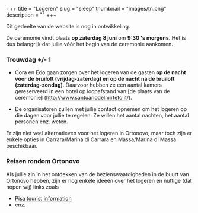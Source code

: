 +++
title = "Logeren"
slug = "sleep"
thumbnail = "images/tn.png"
description = ""
+++

Dit gedeelte van de website is nog in ontwikkeling.

De ceremonie vindt plaats **op zaterdag 8 juni** om **9:30 's morgens**. Het is dus belangrijk dat jullie vóór het begin van de ceremonie aankomen.


### Trouwdag +/- 1

* Cora en Edo gaan zorgen over het logeren van de gasten **op de nacht vóór de bruiloft (vrijdag-zaterdag) en op de nacht na de bruiloft (zaterdag-zondag)**. Daarvoor hebben ze een aantal kamers gereserveerd in een hotel op loopafstand van [de plaats van de ceremonie] (http://www.santuariodelmirteto.it/).

* De organisatoren zullen met jullie contact opnemen om het logeren op die dagen voor jullie te regelen. Ze willen het aantal nachten, het aantal personen enz. weten.

Er zijn niet veel alternatieven voor het logeren in Ortonovo, maar toch zijn er enkele opties in Carrara/Marina di Carrara en Massa/Marina di Massa beschikbaar.

### Reisen rondom Ortonovo

Als jullie zin in het ontdekken van de bezienswaardigheden in de buurt van Ortonovo hebben, zijn er nog enkele ideeën over het logeren en nuttige (dat hopen wij) links zoals

* [Pisa tourist information](https://pisaitaly.ca/)
* enz.
